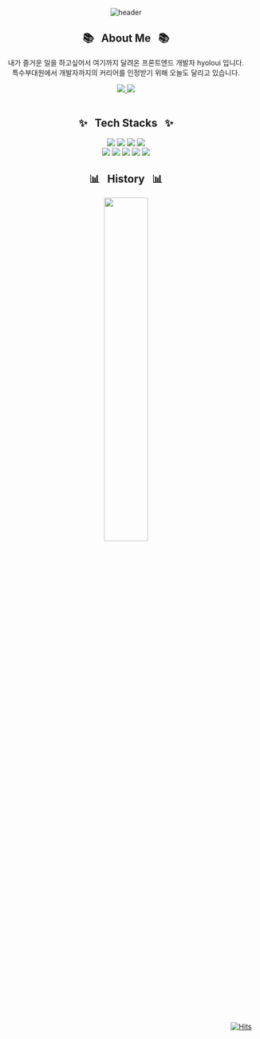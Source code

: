 <div align="center">
  
  ![header](https://capsule-render.vercel.app/api?type=waving&color=6495ED&height=200&section=header&text=Hello%20I'm%20hyoloui%20🥸&&fontColor=ffffff&&fontSize=40)
  
</div>

  
<div align="center">
  
  ## 📚 &nbsp; About Me &nbsp; 📚
  
  내가 즐거운 일을 하고싶어서 여기까지 달려온 프론트엔드 개발자 hyoloui 입니다.
  <br>
  특수부대원에서 개발자까지의 커리어를 인정받기 위해 오늘도 달리고 있습니다.
  <br>
  
   <a href="https://hyoloui.tistory.com/" target="_blank">
     <img src="https://img.shields.io/badge/Blog-203997?style=for-the-badge&logo=Tistory&logoColor=000000">
  </a>
      
  <a href="mailto:tmdgy9272@gmail.com">
    <img src="https://img.shields.io/badge/Gmail-d14836?style=for-the-badge&logo=Gmail&logoColor=white&link=tmdgy9272@gmail.com"/>
  </a>

  <br>
  <br>

## ✨ &nbsp; Tech Stacks &nbsp; ✨

  <img src="https://img.shields.io/badge/HTML5-E34F26?style=for-the-badge&logo=HTML5&logoColor=FFFFFF">
  <img src="https://img.shields.io/badge/CSS3-1572B6?style=for-the-badge&logo=CSS3&logoColor=FFFFFF">
  <img src="https://img.shields.io/badge/JavaScript-F7DF1E?style=for-the-badge&logo=JavaScript&logoColor=000000">
  <img src="https://img.shields.io/badge/React-61DAFB?style=for-the-badge&logo=React&logoColor=000000"> 
  
  <br>
  
  <img src="https://img.shields.io/badge/TypeScript-3178C6?style=for-the-badge&logo=TypeScript&logoColor=FFFFFF">
  <img src="https://img.shields.io/badge/Redux-764ABC?style=for-the-badge&logo=Redux&logoColor=000000"> 
  <img src="https://img.shields.io/badge/Styled Components-DB7093?style=for-the-badge&logo=styled-components&logoColor=FFFFFF">  
  <img src="https://img.shields.io/badge/Tailwind CSS-06B6D4?style=for-the-badge&logo=Tailwind CSS&logoColor=FFFFFF">
  <img src="https://img.shields.io/badge/React Query-FF4154?style=for-the-badge&logo=React Query&logoColor=FFFFFF">

  <br>
  
## 📊 &nbsp; History &nbsp; 📊
<a href="s">
  <img src="https://github-readme-stats.vercel.app/api?username=hiheecho&theme=tokyonight&show_icons=true" width="42%" />
</a>
  
</div>



<div align="right"> 
  
[![Hits](https://hits.seeyoufarm.com/api/count/incr/badge.svg?url=https%3A%2F%2Fgithub.com%2Fhiheecho&count_bg=%23B6CFFE&title_bg=%23555555&icon=github.svg&icon_color=%23E7E7E7&title=hits&edge_flat=false)](https://hits.seeyoufarm.com)
  
</div>
<!--
**hiheecho/hiheecho** is a ✨ _special_ ✨ repository because its `README.md` (this file) appears on your GitHub profile.

Here are some ideas to get you started:

- 🔭 I'm currently working on ...
- 🌱 I'm currently learning ...
- 👯 I'm looking to collaborate on ...
- 🤔 I'm looking for help with ...
- 💬 Ask me about ...
- 📫 How to reach me: ...
- 😄 Pronouns: ...
- ⚡ Fun fact: ...
-->
